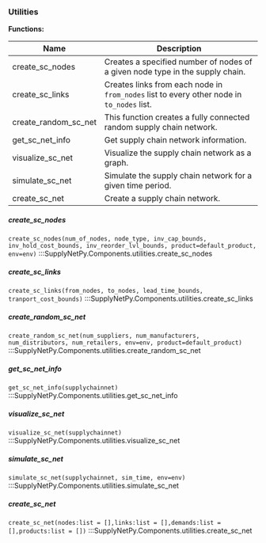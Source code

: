 ### Utilities

__Functions:__

| Name | Description |
| --- | --- |
| create_sc_nodes | Creates a specified number of nodes of a given node type in the supply chain. |
| create_sc_links | Creates links from each node in `from_nodes` list to every other node in `to_nodes` list. |
| create_random_sc_net | This function creates a fully connected random supply chain network. |
| get_sc_net_info | Get supply chain network information.  |
| visualize_sc_net | Visualize the supply chain network as a graph. |
| simulate_sc_net | Simulate the supply chain network for a given time period. |
| create_sc_net | Create a supply chain network. |

##### create_sc_nodes
`create_sc_nodes(num_of_nodes, node_type, inv_cap_bounds, inv_hold_cost_bounds, inv_reorder_lvl_bounds, product=default_product, env=env)`
:::SupplyNetPy.Components.utilities.create_sc_nodes

##### create_sc_links
`create_sc_links(from_nodes, to_nodes, lead_time_bounds, tranport_cost_bounds)`
:::SupplyNetPy.Components.utilities.create_sc_links

##### create_random_sc_net
`create_random_sc_net(num_suppliers, num_manufacturers, num_distributors, num_retailers, env=env, product=default_product)`
:::SupplyNetPy.Components.utilities.create_random_sc_net

##### get_sc_net_info
`get_sc_net_info(supplychainnet)`
:::SupplyNetPy.Components.utilities.get_sc_net_info

##### visualize_sc_net
`visualize_sc_net(supplychainnet) `
:::SupplyNetPy.Components.utilities.visualize_sc_net

##### simulate_sc_net
`simulate_sc_net(supplychainnet, sim_time, env=env)`
:::SupplyNetPy.Components.utilities.simulate_sc_net

##### create_sc_net
`create_sc_net(nodes:list = [],links:list = [],demands:list = [],products:list = [])`
:::SupplyNetPy.Components.utilities.create_sc_net